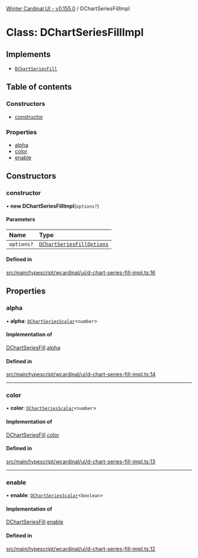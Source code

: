 [Winter Cardinal UI - v0.155.0](../index.md) / DChartSeriesFillImpl

# Class: DChartSeriesFillImpl

## Implements

- [`DChartSeriesFill`](../interfaces/DChartSeriesFill.md)

## Table of contents

### Constructors

- [constructor](DChartSeriesFillImpl.md#constructor)

### Properties

- [alpha](DChartSeriesFillImpl.md#alpha)
- [color](DChartSeriesFillImpl.md#color)
- [enable](DChartSeriesFillImpl.md#enable)

## Constructors

### constructor

• **new DChartSeriesFillImpl**(`options?`)

#### Parameters

| Name | Type |
| :------ | :------ |
| `options?` | [`DChartSeriesFillOptions`](../interfaces/DChartSeriesFillOptions.md) |

#### Defined in

[src/main/typescript/wcardinal/ui/d-chart-series-fill-impl.ts:16](https://github.com/winter-cardinal/winter-cardinal-ui/blob/v0.155.0/src/main/typescript/wcardinal/ui/d-chart-series-fill-impl.ts#L16)

## Properties

### alpha

• **alpha**: [`DChartSeriesScalar`](../index.md#dchartseriesscalar)<`number`\>

#### Implementation of

[DChartSeriesFill](../interfaces/DChartSeriesFill.md).[alpha](../interfaces/DChartSeriesFill.md#alpha)

#### Defined in

[src/main/typescript/wcardinal/ui/d-chart-series-fill-impl.ts:14](https://github.com/winter-cardinal/winter-cardinal-ui/blob/v0.155.0/src/main/typescript/wcardinal/ui/d-chart-series-fill-impl.ts#L14)

___

### color

• **color**: [`DChartSeriesScalar`](../index.md#dchartseriesscalar)<`number`\>

#### Implementation of

[DChartSeriesFill](../interfaces/DChartSeriesFill.md).[color](../interfaces/DChartSeriesFill.md#color)

#### Defined in

[src/main/typescript/wcardinal/ui/d-chart-series-fill-impl.ts:13](https://github.com/winter-cardinal/winter-cardinal-ui/blob/v0.155.0/src/main/typescript/wcardinal/ui/d-chart-series-fill-impl.ts#L13)

___

### enable

• **enable**: [`DChartSeriesScalar`](../index.md#dchartseriesscalar)<`boolean`\>

#### Implementation of

[DChartSeriesFill](../interfaces/DChartSeriesFill.md).[enable](../interfaces/DChartSeriesFill.md#enable)

#### Defined in

[src/main/typescript/wcardinal/ui/d-chart-series-fill-impl.ts:12](https://github.com/winter-cardinal/winter-cardinal-ui/blob/v0.155.0/src/main/typescript/wcardinal/ui/d-chart-series-fill-impl.ts#L12)
